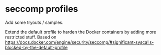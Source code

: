 # seccomp profiles
Add some tryouts / samples.

Extend the default profile to harden the Docker containers by adding more restricted stuff. Based on https://docs.docker.com/engine/security/seccomp/#significant-syscalls-blocked-by-the-default-profile
